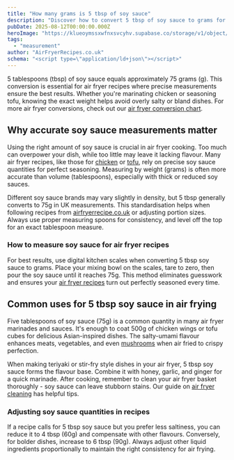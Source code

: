 ```yaml
---
title: "How many grams is 5 tbsp of soy sauce"
description: "Discover how to convert 5 tbsp of soy sauce to grams for precise air fryer cooking. Get accurate measurements for perfect recipes every time."
pubDate: 2025-08-12T00:00:00.000Z
heroImage: "https://klueoymssxwfnxsvcyhv.supabase.co/storage/v1/object/public/md/how-many-grams-is-5-tbsp-of-soy-sauce-45f89c7b.webp"
tags:
  - "measurement"
author: "AirFryerRecipes.co.uk"
schema: "<script type=\"application/ld+json\"></script>"
---
```


<p>5 tablespoons (tbsp) of soy sauce equals approximately 75 grams (g). This conversion is essential for air fryer recipes where precise measurements ensure the best results. Whether you're marinating chicken or seasoning tofu, knowing the exact weight helps avoid overly salty or bland dishes. For more air fryer conversions, check out our <a href=https://www.airfryerrecipe.co.uk/air-fryer-conversion-chart>air fryer conversion chart</a>.</p>  

<h2>Why accurate soy sauce measurements matter</h2>  
<p>Using the right amount of soy sauce is crucial in air fryer cooking. Too much can overpower your dish, while too little may leave it lacking flavour. Many air fryer recipes, like those for <a href=https://www.airfryerrecipe.co.uk/recipe-category/chicken>chicken</a> or <a href=https://www.airfryerrecipe.co.uk/recipe-category/tofu>tofu</a>, rely on precise soy sauce quantities for perfect seasoning. Measuring by weight (grams) is often more accurate than volume (tablespoons), especially with thick or reduced soy sauces.</p>  

<p>Different soy sauce brands may vary slightly in density, but 5 tbsp generally converts to 75g in UK measurements. This standardisation helps when following recipes from <a href=https://www.airfryerrecipe.co.uk>airfryerrecipe.co.uk</a> or adjusting portion sizes. Always use proper measuring spoons for consistency, and level off the top for an exact tablespoon measure.</p>  

<h3>How to measure soy sauce for air fryer recipes</h3>  
<p>For best results, use digital kitchen scales when converting 5 tbsp soy sauce to grams. Place your mixing bowl on the scales, tare to zero, then pour the soy sauce until it reaches 75g. This method eliminates guesswork and ensures your <a href=https://www.airfryerrecipe.co.uk/recipes>air fryer recipes</a> turn out perfectly seasoned every time.</p>  

<h2>Common uses for 5 tbsp soy sauce in air frying</h2>  
<p>Five tablespoons of soy sauce (75g) is a common quantity in many air fryer marinades and sauces. It's enough to coat 500g of chicken wings or tofu cubes for delicious Asian-inspired dishes. The salty-umami flavour enhances meats, vegetables, and even <a href=https://www.airfryerrecipe.co.uk/recipe-category/mushrooms>mushrooms</a> when air fried to crispy perfection.</p>  

<p>When making teriyaki or stir-fry style dishes in your air fryer, 5 tbsp soy sauce forms the flavour base. Combine it with honey, garlic, and ginger for a quick marinade. After cooking, remember to clean your air fryer basket thoroughly - soy sauce can leave stubborn stains. Our guide on <a href=https://www.airfryerrecipe.co.uk/air-fryer-cleaner>air fryer cleaning</a> has helpful tips.</p>  

<h3>Adjusting soy sauce quantities in recipes</h3>  
<p>If a recipe calls for 5 tbsp soy sauce but you prefer less saltiness, you can reduce it to 4 tbsp (60g) and compensate with other flavours. Conversely, for bolder dishes, increase to 6 tbsp (90g). Always adjust other liquid ingredients proportionally to maintain the right consistency for air frying.</p>